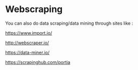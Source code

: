 # Webscraping

You can also do data scraping/data mining through sites like :

https://www.import.io/

http://webscraper.io/

https://data-miner.io/

https://scrapinghub.com/portia




















